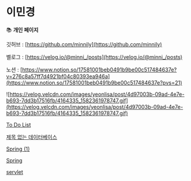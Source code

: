 # 이민경

📚 **개인 페이지**

깃허브 : [https://github.com/minnily](https://github.com/minnily)

벨로그 : [https://velog.io/@minni_/posts](https://velog.io/@minni_/posts)

노션 : [https://www.notion.so/17581001beb0491b9be00c517484637e?v=276c8a57ff7d4921bf04c80393ea946a](https://www.notion.so/17581001beb0491b9be00c517484637e?pvs=21)

![https://velog.velcdn.com/images/yeonlisa/post/4d97003b-09ad-4e7e-b693-7dd3b17516fb/4164335_1582361978747.gif](https://velog.velcdn.com/images/yeonlisa/post/4d97003b-09ad-4e7e-b693-7dd3b17516fb/4164335_1582361978747.gif)

[To Do List](To%20Do%20List%2059f7317338da4bd6accd0371aa33a62a.csv)

[제목 없는 데이터베이스](%E1%84%8C%E1%85%A6%E1%84%86%E1%85%A9%E1%86%A8%20%E1%84%8B%E1%85%A5%E1%86%B9%E1%84%82%E1%85%B3%E1%86%AB%20%E1%84%83%E1%85%A6%E1%84%8B%E1%85%B5%E1%84%90%E1%85%A5%E1%84%87%E1%85%A6%E1%84%8B%E1%85%B5%E1%84%89%E1%85%B3%20d73fc06765124394b7ecb7903f03438a.csv)

[Spring (1)](Spring%20(1)%20bce58e35211946c4a9811297ed060384.md)

[Spring](Spring%20a31fe396fb064c4f9c043b3cf00d1beb.md)

[servlet ](servlet%20fb02d2ca625543abbc823f9c354f0349.md)
